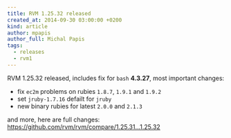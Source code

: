 ```yaml
---
title: RVM 1.25.32 released
created_at: 2014-09-30 03:00:00 +0200
kind: article
author: mpapis
author_full: Michal Papis
tags:
  - releases
  - rvm1
---
```


RVM 1.25.32 released, includes fix for `bash` **4.3.27**,
most important changes:

<!-- more -->

- fix `ec2m` problems on rubies `1.8.7`, `1.9.1` and `1.9.2`
- set `jruby-1.7.16` defailt for `jruby`
- new binary rubies for latest `2.0.0` and `2.1.3`

and more, here are full changes:
<https://github.com/rvm/rvm/compare/1.25.31...1.25.32>
